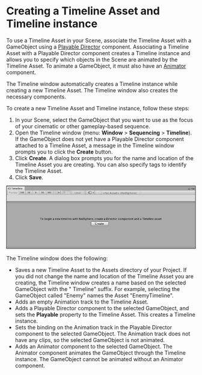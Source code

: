 # Creating a Timeline Asset and Timeline instance

To use a Timeline Asset in your Scene, associate the Timeline Asset with a GameObject using
a [Playable Director](play_director.md) component. Associating a Timeline Asset with a Playable Director component
creates a Timeline instance and allows you to specify which objects in the Scene are animated by the Timeline Asset. To
animate a GameObject, it must also have an [Animator](https://docs.unity3d.com/Manual/class-Animator.html) component.

The Timeline window automatically creates a Timeline instance while creating a new Timeline Asset. The Timeline window
also creates the necessary components.

To create a new Timeline Asset and Timeline instance, follow these steps:

1. In your Scene, select the GameObject that you want to use as the focus of your cinematic or other gameplay-based
   sequence.
2. Open the Timeline window (menu: **Window** &gt; **Sequencing** &gt; **Timeline**). If the GameObject does not yet
   have a Playable Director component attached to a Timeline Asset, a message in the Timeline window prompts you to
   click the **Create** button.
3. Click **Create**. A dialog box prompts you for the name and location of the Timeline Asset you are creating. You can
   also specify tags to identify the Timeline Asset.
4. Click **Save**.

![](images/timeline_editor_create.png)

The Timeline window does the following:

* Saves a new Timeline Asset to the Assets directory of your Project. If you did not change the name and location of the
  Timeline Asset you are creating, the Timeline window creates a name based on the selected GameObject with the "
  Timeline" suffix. For example, selecting the GameObject called "Enemy" names the Asset "EnemyTimeline".
* Adds an empty Animation track to the Timeline Asset.
* Adds a Playable Director component to the selected GameObject, and sets the **Playable** property to the Timeline
  Asset. This creates a Timeline instance.
* Sets the binding on the Animation track in the Playable Director component to the selected GameObject. The Animation
  track does not have any clips, so the selected GameObject is not animated.
* Adds an Animator component to the selected GameObject. The Animator component animates the GameObject through the
  Timeline instance. The GameObject cannot be animated without an Animator component.
